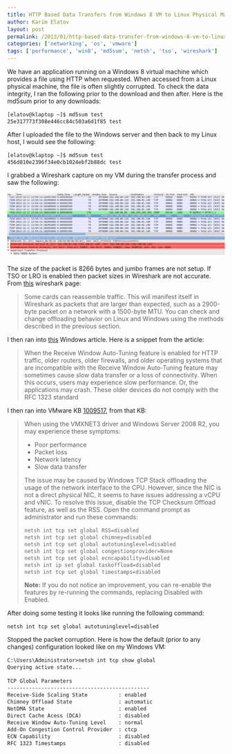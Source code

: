 ```yaml
---
title: HTTP Based Data Transfers from Windows 8 VM to Linux Physical Machine are Corrupted
author: Karim Elatov
layout: post
permalink: /2013/01/http-based-data-transfer-from-windows-8-vm-to-linux-physical-machine-gets-corrupted/
categories: ['networking', 'os', 'vmware']
tags: ['performance', 'win8', 'md5sum', 'netsh', 'tso', 'wireshark']
---
```


We have an application running on a Windows 8 virtual machine which provides a file using HTTP when requested. When accessed from a Linux physical machine, the file is often slightly corrupted. To check the data integrity, I ran the following prior to the download and then after. Here is the md5sum prior to any downloads:

    [elatov@klaptop ~]$ md5sum test
    25e317773f308e446cc84c503a6d1f85 test


After I uploaded the file to the Windows server and then back to my Linux host, I would see the following:

    [elatov@klaptop ~]$ md5sum test
    456d810e2396f34e0cb1024ebf2b88dc test


I grabbed a Wireshark capture on my VM during the transfer process and saw the following:

![SRC Win VM HTTP Based Data Transfers from Windows 8 VM to Linux Physical Machine are Corrupted](https://github.com/elatov/uploads/raw/master/2012/12/SRC_Win_VM.png)

The size of the packet is 8266 bytes and jumbo frames are not setup. If TSO or LRO is enabled then packet sizes in Wireshark are not accurate. From [this](http://wiki.wireshark.org/CaptureSetup/Offloading) wireshark page:

> Some cards can reassemble traffic. This will manifest itself in Wireshark as packets that are larger than expected, such as a 2900-byte packet on a network with a 1500-byte MTU. You can check and change offloading behavior on Linux and Windows using the methods described in the previous section.

I then ran into [this](http://support.microsoft.com/kb/947239) Windows article. Here is a snippet from the article:

> When the Receive Window Auto-Tuning feature is enabled for HTTP traffic, older routers, older firewalls, and older operating systems that are incompatible with the Receive Window Auto-Tuning feature may sometimes cause slow data transfer or a loss of connectivity. When this occurs, users may experience slow performance. Or, the applications may crash. These older devices do not comply with the RFC 1323 standard

I then ran into VMware KB [1009517](http://kb.vmware.com/kb/1009517), from that KB:

> When using the VMXNET3 driver and Windows Server 2008 R2, you may experience these symptoms:
>
> *   Poor performance
> *   Packet loss
> *   Network latency
> *   Slow data transfer
>
> The issue may be caused by Windows TCP Stack offloading the usage of the network interface to the CPU. However, since the NIC is not a direct physical NIC, it seems to have issues addressing a vCPU and vNIC. To resolve this issue, disable the TCP Checksum Offload feature, as well as the RSS. Open the command prompt as administrator and run these commands:
>
>     netsh int tcp set global RSS=disabled
>     netsh int tcp set global chimney=disabled
>     netsh int tcp set global autotuninglevel=disabled
>     netsh int tcp set global congestionprovider=None
>     netsh int tcp set global ecncapability=disabled
>     netsh int ip set global taskoffload=disabled
>     netsh int tcp set global timestamps=disabled
>
>
> **Note:** If you do not notice an improvement, you can re-enable the features by re-running the commands, replacing Disabled with Enabled.

After doing some testing it looks like running the following command:

    netsh int tcp set global autotuninglevel=disabled


Stopped the packet corruption. Here is how the default (prior to any changes) configuration looked like on my Windows VM:

    C:\Users\Administrator>netsh int tcp show global
    Querying active state...

    TCP Global Parameters
    ----------------------------------------------
    Receive-Side Scaling State          : enabled
    Chimney Offload State               : automatic
    NetDMA State                        : enabled
    Direct Cache Acess (DCA)            : disabled
    Receive Window Auto-Tuning Level    : normal
    Add-On Congestion Control Provider  : ctcp
    ECN Capability                      : disabled
    RFC 1323 Timestamps                 : disabled


